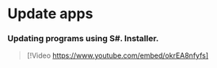 # Update apps

### Updating programs using S\#. Installer.

> [!Video https://www.youtube.com/embed/okrEA8nfyfs]
